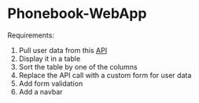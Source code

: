 # Phonebook-WebApp

Requirements:
1. Pull user data from this [API](https://jsonplaceholder.typicode.com/users)
2. Display it in a table
3. Sort the table by one of the columns
4. Replace the API call with a custom form for user data
5. Add form validation
6. Add a navbar
